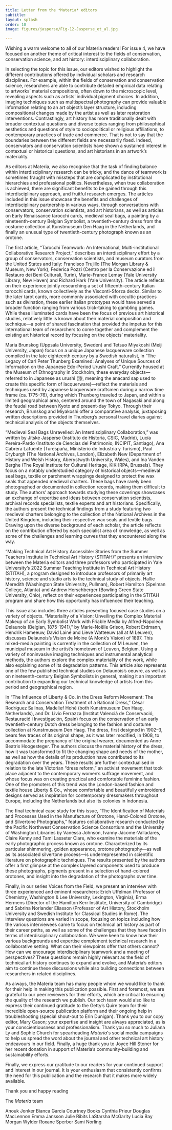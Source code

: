 ```yaml
---
title: Letter from the *Materia* editors
subtitle: 
layout: splash
order: 10
image: figures/jasperse/Fig-12-Jasperse_et_al.jpg

---
```

Wishing a warm welcome to all of our Materia readers! For issue 4, we have focused on another theme of critical interest to the fields of conservation, conservation science, and art history: interdisciplinary collaboration.

In selecting the topic for this issue, our editors wished to highlight the different contributions offered by individual scholars and research disciplines. For example, within the fields of conservation and conservation science, researchers are able to contribute detailed empirical data relating to artworks’ material compositions, often down to the microscopic level, revealing aspects such as artists’ individual pigment choices. In addition, imaging techniques such as multispectral photography can provide valuable information relating to an art object’s layer structure, including compositional changes made by the artist as well as later restoration interventions. Contrastingly, art history has more traditionally dealt with broader contextual questions and diverse topics ranging from philosophical aesthetics and questions of style to sociopolitical or religious affiliations, to contemporary practices of trade and commerce. That is not to say that the boundaries between the different fields are necessarily fixed. Indeed, conservators and conservation scientists have shown a sustained interest in contextual or historical questions, and art historians in an artwork’s materiality.

As editors at Materia, we also recognise that the task of finding balance within interdisciplinary research can be tricky, and the dance of teamwork is sometimes fraught with missteps that are complicated by institutional hierarchies and professional politics. Nevertheless, when true collaboration is achieved, there are significant benefits to be gained through this interdisciplinary approach, and fruitful research emerges. The articles included in this issue showcase the benefits and challenges of interdisciplinary partnership in various ways, through conversations with conservators, conservation scientists, and art historians, as well as articles on Early Renaissance tarocchi cards, medieval seal bags, a painting by a nineteenth-century Belgian Symbolist, a twentieth-century dress from the costume collection at Kunstmuseum Den Haag in the Netherlands, and finally an unusual type of twentieth-century photograph known as an orotone. 

The first article, “Tarocchi Teamwork: An International, Multi-institutional Collaborative Research Project,” describes an interdisciplinary effort by a group of conservators, conservation scientists, and museum curators from the United States and Italy: Francisco Trujillo (The Morgan Library & Museum, New York), Federica Pozzi (Centro per la Conservazione ed il Restauro dei Beni Culturali, Turin), Marie-France Lemay (Yale University Library, New Haven) and Richard Hark (Yale University). The article reflects on their experience jointly researching a set of fifteenth-century Italian tarocchi cards, known collectively as the Visconti-Sforza decks. Similar to the later tarot cards, more commonly associated with occultic practices such as divination, these earlier Italian prototypes would have served a broader function ranging from various trick-taking to gambling games. While these illuminated cards have been the focus of previous art historical studies, relatively little is known about their material composition and technique—a point of shared fascination that provided the impetus for this international team of researchers to come together and complement the existing art historical record by focusing on the objects’ materiality.

Maria Brunskog (Uppsala University, Sweden) and Tetsuo Miyakoshi (Meiji University, Japan) focus on a unique Japanese lacquerware collection compiled in the late eighteenth century by a Swedish naturalist, in “The Legacy of Carl Peter Thunberg Examined: Analyses of Unique Sources of Information on the Japanese Edo-Period Urushi Craft.” Currently housed at the Museum of Ethnography in Stockholm, these everyday objects—referred to in Japanese as urushi (漆, meaning the anacard sap used to create this specific form of lacquerware)—reflect the materials and techniques used by Japanese lacquerware craftsmen during a narrow time frame (ca. 1775–76), during which Thunberg traveled to Japan, and within a limited geographical area, centered around the town of Nagasaki and along the feudal road between Kyoto and present-day Tokyo. Through their research, Brunskog and Miyakoshi offer a comparative analysis, juxtaposing written descriptions provided in Thunberg’s personal travel diaries against technical analysis of the objects themselves.

“Medieval Seal Bags Unravelled: An Interdisciplinary Collaboration,” was written by Jitske Jasperse (Instituto de Historia, CSIC, Madrid), Lucía Pereira-Pardo (Instituto de Ciencias del Patrimonio, INCIPIT, Santiago), Ana Cabrera Lafuente (Turespaña, Ministerio de Industria y Turismo), Paul Dryburgh (The National Archives, London), Elizabeth New (Department of History and Welsh History, Aberystwyth University, Wales), and Ina Vanden Berghe (The Royal Institute for Cultural Heritage, KIK-IRPA, Brussels). They focus on a notably understudied category of historical objects—medieval seal bags, textile or parchment wrappings designed to protect the wax seals that appended medieval charters. These bags have rarely been photographed or documented in collection records, making them difficult to study. The authors’ approach towards studying these coverings showcases an exchange of expertise and ideas between conservation scientists, archival records specialists, textile experts and art historians. Specifically, the authors present the technical findings from a study featuring two medieval charters belonging to the collection of the National Archives in the United Kingdom, including their respective wax seals and textile bags. Drawing upon the diverse background of each scholar, the article reflects on the contribution offered by each specialist area of knowledge, as well as some of the challenges and learning curves that they encountered along the way.

“Making Technical Art History Accessible: Stories from the Summer Teachers Institute in Technical Art History (STITAH)” presents an interview between the Materia editors and three professors who participated in Yale University’s 2022 Summer Teaching Institute in Technical Art History (STITAH), a program designed to introduce professors of primarily art history, science and studio arts to the technical study of objects. Hallie Meredith (Washington State University, Pullman), Robert Hamilton (Spelman College, Atlanta) and Andrew Herschberger (Bowling Green State University, Ohio), reflect on their experiences participating in the STITAH program and share how this opportunity has influenced their teaching.

This issue also includes three articles presenting focused case studies on a variety of objects. “Materiality of a Vision: Unveiling the Complex Material Makeup of an Early Symbolist Work with Friable Media by Alfred-Napoléon Delaunois (Belgian, 1875-1941),” by Marie-Noëlle Grison, Robert Erdmann, Hendrik Hameeuw, David Lainé and Lieve Watteeuw (all at M Leuven), discusses Delaunois’s Vision de Moine (A Monk’s Vision) of 1897. This mixed-media painting is currently in the collection of M Leuven, the municipal museum in the artist’s hometown of Leuven, Belgium. Using a variety of noninvasive imaging techniques and instrumental analytical methods, the authors explore the complex materiality of the work, while also explaining some of its degradation patterns. This article also represents one of the few published technical studies on Delaunois’s oeuvre, as well as on nineteenth-century Belgian Symbolists in general, making it an important contribution to expanding our technical knowledge of artists from this period and geographical region.

In “The Influence of Liberty & Co. in the Dress Reform Movement: The Research and Conservation Treatment of a Rational Dress,” César Rodríguez Salinas, Madelief Hohé (both Kunstmuseum Den Haag, Netherlands), and Dr. Livio Ferrazza (Institut Valencià de Conservació, Restauració i Investigación, Spain) focus on the conservation of an early twentieth-century Dutch dress belonging to the fashion and costume collection at Kunstmuseum Den Haag. The dress, first designed in 1902–3, bears few traces of its original shape, as it was later modified, in 1908, to accommodate the pregnancy of the original wearer, documented as Anne Beatrix Hoogesteger. The authors discuss the material history of the dress, how it was transformed to fit the changing shape and needs of the mother, as well as how the details of its production have contributed to its degradation over the years. These results are further contextualised in relation to the late Victorian “dress reform,” an activist movement that took place adjacent to the contemporary women’s suffrage movement, and whose focus was on creating practical and comfortable feminine fashion. One of the promoters of this trend was the London-based fashion and textile house Liberty & Co., whose comfortable and beautifully embroidered designs served as inspiration for contemporary dressmakers throughout Europe, including the Netherlands but also its colonies in Indonesia.

The final technical case study for this issue, “The Identification of Materials and Processes Used in the Manufacture of Orotone, Hand-Colored Orotone, and Silvertone Photographs,” features collaborative research conducted by the Pacific Northwest Conservation Science Consortium and the University of Washington Libraries by Vanessa Johnson, Ivanny Jácome-Valladares, Claire Kenny and Tami Lasseter Clare, who examine the materials of the early photographic process known as orotone. Characterized by its particular shimmering, golden appearance, orotone photography—as well as its associated silvertone process—is underrepresented in scientific literature on photographic techniques. The results presented by the authors offer a first glimpse at the complex layered components used to produce these photographs, pigments present in a selection of hand-colored orotones, and insight into the degradation of the photographs over time.

Finally, in our series Voices from the Field, we present an interview with three experienced and eminent researchers: Erich Uffelman (Professor of Chemistry, Washington & Lee University, Lexington, Virginia), Erma Hermens (Director of the Hamilton Kerr Institute, University of Cambridge) and Sabrina Norlander Eliasson (Professor of Art History, Stockholm University and Swedish Institute for Classical Studies in Rome). The interview questions are varied in scope, focusing on topics including how the various interviewees came to focus on technical art history as part of their career paths, as well as some of the challenges that they have faced in terms of interdisciplinary collaboration. We were keen to know how their various backgrounds and expertise complement technical research in a collaborative setting. What can their viewpoints offer that others cannot? How can we encourage interdisciplinary teamwork and a meeting of perspectives? These questions remain highly relevant as the field of technical art history continues to expand and evolve, and Materia’s editors aim to continue these discussions while also building connections between researchers in related disciplines.

As always, the Materia team has many people whom we would like to thank for their help in making this publication possible. First and foremost, we are grateful to our peer reviewers for their efforts, which are critical to ensuring the quality of the research we publish. Our tech team would also like to express their continued gratitude to the Getty’s Quire team for their incredible open-source publication platform and their ongoing help in troubleshooting (special shout-out to Erin Dunigan). Thank you to our copy editor, Mary Cason; your expertise and insight are always appreciated, as is your conscientiousness and professionalism. Thank you so much to Juliana Ly and Sophie Church for spearheading *Materia*'s social media campaigns to help us spread the word about the journal and other technical art history endeavours in our field. Finally, a huge thank you to Joyce Hill Stoner for her recent donation in support of Materia’s community-building and sustainability efforts.

Finally, we express our gratitude to our readers for your continued support and interest in our journal. It is your enthusiasm that consistently confirms the need for this publication and the research that it makes more widely available.

Thank you and happy reading

The *Materia* team



Anouk Jonker
Bianca Garcia
‍Courtney Books
‍Cynthia Prieur
Douglas MacLennon
‍Emma Jansson
‍Julie Ribits
‍LaStarsha McGarity
‍Lucia Bay
‍Morgan Wylder
‍Roxane Sperber
Sami Norling